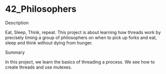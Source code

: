 # 42_Philosophers
Description

Eat, Sleep, Think, repeat. This project is about learning how threads work by precisely timing a group of philosophers on when to pick up forks and eat, sleep and think without dying from hunger.

Summary

In this project, we learn the basics of threading a process.
We see how to create threads and use mutexes.
